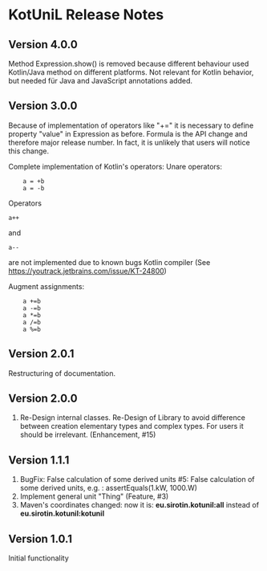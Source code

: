 # KotUniL Release Notes
## Version 4.0.0
Method Expression.show() is removed because different behaviour 
used Kotlin/Java method on different platforms.
Not relevant for Kotlin behavior, but needed für Java and JavaScript annotations added. 

## Version 3.0.0

Because of implementation of operators like "+=" it is necessary to define property "value" in Expression as before. Formula is the API change and therefore major release number.
In fact, it is unlikely that users will notice this change.

Complete implementation of Kotlin's operators:
Unare operators:

        a = +b
        a = -b
Operators

    a++ 
and 

    a-- 
are not implemented due to known bugs Kotlin compiler 
(See https://youtrack.jetbrains.com/issue/KT-24800)

Augment assignments:

        a +=b
        a -=b
        a *=b
        a /=b
        a %=b


## Version 2.0.1

Restructuring of documentation. 

## Version 2.0.0

1. Re-Design internal classes. 
Re-Design of Library to avoid difference between creation elementary types and complex types. 
For users it should be irrelevant. (Enhancement, #15) 

## Version 1.1.1

1. BugFix: False calculation of some derived units #5: False calculation of some derived units, e.g. : assertEquals(1.kW, 1000.W)
2. Implement general unit "Thing" (Feature, #3)
3. Maven's coordinates changed: now it is: **eu.sirotin.kotunil:all** instead of **eu.sirotin.kotunil:kotunil**

## Version 1.0.1
Initial functionality